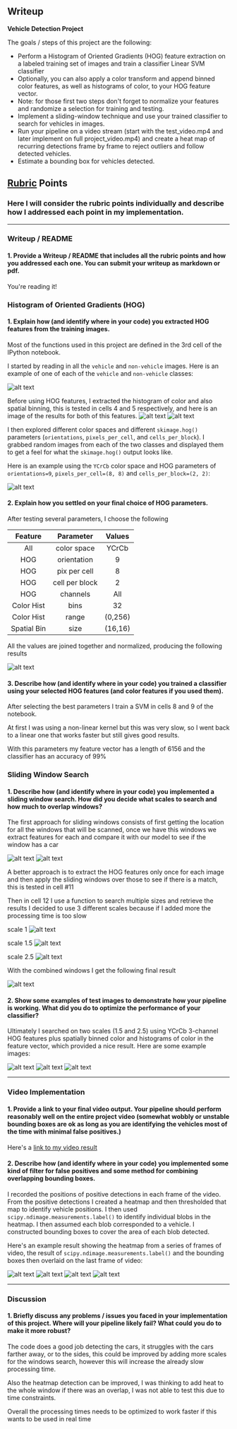 ## Writeup

**Vehicle Detection Project**

The goals / steps of this project are the following:

* Perform a Histogram of Oriented Gradients (HOG) feature extraction on a labeled training set of images and train a classifier Linear SVM classifier
* Optionally, you can also apply a color transform and append binned color features, as well as histograms of color, to your HOG feature vector.
* Note: for those first two steps don't forget to normalize your features and randomize a selection for training and testing.
* Implement a sliding-window technique and use your trained classifier to search for vehicles in images.
* Run your pipeline on a video stream (start with the test_video.mp4 and later implement on full project_video.mp4) and create a heat map of recurring detections frame by frame to reject outliers and follow detected vehicles.
* Estimate a bounding box for vehicles detected.

[//]: # (Image References)
[image1]: output_images/car_not_car.png
[image2]: output_images/histogram_of_color.png
[image3]: output_images/spatial_binning.png
[image4]: output_images/HOG_example.png
[image5]: output_images/normalized.png
[image6]: output_images/search_windows.png
[image7]: output_images/detected_windows.png
[image8]: output_images/windows1.png
[image9]: output_images/windows2.png
[image10]: output_images/windows3.png
[image11]: output_images/final_windows1.png
[image12]: output_images/final_windows2.png
[image13]: output_images/final_windows3.png
[image14]: output_images/heatmap1.png
[image15]: output_images/heatmap2.png
[image16]: output_images/heatmap3.png
[image17]: output_images/heatmap4.png
[image18]: output_images/windows0.png

## [Rubric](https://review.udacity.com/#!/rubrics/513/view) Points
### Here I will consider the rubric points individually and describe how I addressed each point in my implementation.  

---
### Writeup / README

#### 1. Provide a Writeup / README that includes all the rubric points and how you addressed each one.  You can submit your writeup as markdown or pdf.   

You're reading it!

### Histogram of Oriented Gradients (HOG)

#### 1. Explain how (and identify where in your code) you extracted HOG features from the training images.

Most of the functions used in this project are defined in the 3rd cell of the IPython notebook.  

I started by reading in all the `vehicle` and `non-vehicle` images.  Here is an example of one of each of the `vehicle` and `non-vehicle` classes:

![alt text][image1]

Before using HOG features, I extracted the histogram of color and also spatial binning, this is tested in cells 4 and 5 respectively, and here is an image of the results for both of this features.
![alt text][image2]
![alt text][image3]


I then explored different color spaces and different `skimage.hog()` parameters (`orientations`, `pixels_per_cell`, and `cells_per_block`).  I grabbed random images from each of the two classes and displayed them to get a feel for what the `skimage.hog()` output looks like.

Here is an example using the `YCrCb` color space and HOG parameters of `orientations=9`, `pixels_per_cell=(8, 8)` and `cells_per_block=(2, 2)`:

![alt text][image4]

#### 2. Explain how you settled on your final choice of HOG parameters.

After testing several parameters, I choose the following

| Feature       | Parameter      | Values   |
|:-------------:|:--------------:|:-------------:|
| All           | color space    | YCrCb
| HOG           | orientation    | 9
| HOG           | pix per cell   | 8
| HOG           | cell per block | 2
| HOG           | channels       | All
| Color Hist    | bins           | 32
| Color Hist    | range          | (0,256)
| Spatial Bin   | size           | (16,16)

All the values are joined together and normalized, producing the following results

![alt text][image5]

#### 3. Describe how (and identify where in your code) you trained a classifier using your selected HOG features (and color features if you used them).

After selecting the best parameters I train a SVM in cells 8 and 9 of the notebook.

At first I was using a non-linear kernel but this was very slow, so I went back to a linear one that works faster but still gives good results.

With this parameters my feature vector has a length of 6156 and the classifier has an accuracy of 99%

### Sliding Window Search

#### 1. Describe how (and identify where in your code) you implemented a sliding window search.  How did you decide what scales to search and how much to overlap windows?

The first approach for sliding windows consists of first getting the location for all the windows that will be scanned, once we have this windows we extract features for each and compare it with our model to see if the window has a car

![alt text][image6]
![alt text][image7]

A better approach is to extract the HOG features only once for each image and then apply the sliding windows over those to see if there is a match, this is tested in cell #11

Then in cell 12 I use a function to search multiple sizes and retrieve the results I decided to use 3 different scales because if I added more the processing time is too slow

scale 1
![alt text][image18]

scale 1.5
![alt text][image8]

scale 2.5
![alt text][image9]


With the combined windows I get the following final result

![alt text][image10]


#### 2. Show some examples of test images to demonstrate how your pipeline is working.  What did you do to optimize the performance of your classifier?

Ultimately I searched on two scales (1.5 and 2.5) using YCrCb 3-channel HOG features plus spatially binned color and histograms of color in the feature vector, which provided a nice result.  Here are some example images:

![alt text][image11]
![alt text][image12]
![alt text][image13]

---

### Video Implementation

#### 1. Provide a link to your final video output.  Your pipeline should perform reasonably well on the entire project video (somewhat wobbly or unstable bounding boxes are ok as long as you are identifying the vehicles most of the time with minimal false positives.)
Here's a [link to my video result](https://youtu.be/kY7VOyFOv2M)


#### 2. Describe how (and identify where in your code) you implemented some kind of filter for false positives and some method for combining overlapping bounding boxes.

I recorded the positions of positive detections in each frame of the video.  From the positive detections I created a heatmap and then thresholded that map to identify vehicle positions.  I then used `scipy.ndimage.measurements.label()` to identify individual blobs in the heatmap.  I then assumed each blob corresponded to a vehicle.  I constructed bounding boxes to cover the area of each blob detected.  

Here's an example result showing the heatmap from a series of frames of video, the result of `scipy.ndimage.measurements.label()` and the bounding boxes then overlaid on the last frame of video:

![alt text][image14]
![alt text][image15]
![alt text][image16]
![alt text][image17]

---

### Discussion

#### 1. Briefly discuss any problems / issues you faced in your implementation of this project.  Where will your pipeline likely fail?  What could you do to make it more robust?

The code does a good job detecting the cars, it struggles
with the cars farther away, or to the sides, this could be improved by adding more scales for the windows search, however this will increase the already slow processing time.

Also the heatmap detection can be improved, I was thinking to add heat to the whole window if there was an overlap, I was not able to test this due to time constraints.

Overall the processing times needs to be optimized to work faster if this wants to be used in real time

